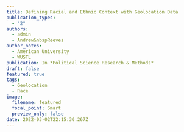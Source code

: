 ```yaml
---
title: Defining Racial and Ethnic Context with Geolocation Data
publication_types:
  - "2"
authors:
  - admin
  - Andrew&nbspReeves
author_notes:
  - American University
  - WUSTL
publication: In *Political Science Research & Methods*
draft: false
featured: true
tags:
  - Geolocation
  - Race
image:
  filename: featured
  focal_point: Smart
  preview_only: false
date: 2022-03-02T22:15:30.267Z
---
```

